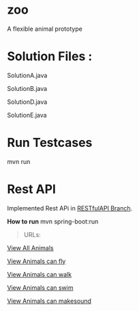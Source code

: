 # zoo
A flexible animal prototype 

# Solution Files : 
SolutionA.java

SolutionB.java

SolutionD.java

SolutionE.java



# Run Testcases

mvn run

# Rest API
Implemented Rest APi in [RESTfulAPI Branch](https://github.com/rajpappala/zoo/tree/RESTfulAPI).

**How to run**
mvn spring-boot:run

> URLs: 

[View All Animals](http://localhost:8080/creature/all)

[View Animals can fly](http://localhost:8080/creature/canfly)

[View Animals can walk](http://localhost:8080/creature/canwalk)

[View Animals can swim](http://localhost:8080/creature/canswim)

[View Animals can makesound](http://localhost:8080/creature/canmakesound )


